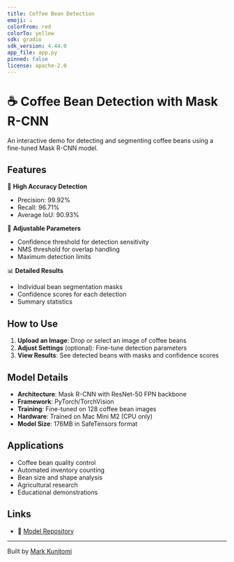 ```yaml
---
title: Coffee Bean Detection
emoji: ☕
colorFrom: red
colorTo: yellow
sdk: gradio
sdk_version: 4.44.0
app_file: app.py
pinned: false
license: apache-2.0
---
```


# ☕ Coffee Bean Detection with Mask R-CNN

An interactive demo for detecting and segmenting coffee beans using a fine-tuned Mask R-CNN model.

## Features

🎯 **High Accuracy Detection**
- Precision: 99.92%
- Recall: 96.71%
- Average IoU: 90.93%

🔧 **Adjustable Parameters**
- Confidence threshold for detection sensitivity
- NMS threshold for overlap handling
- Maximum detection limits

📊 **Detailed Results**
- Individual bean segmentation masks
- Confidence scores for each detection
- Summary statistics

## How to Use

1. **Upload an Image**: Drop or select an image of coffee beans
2. **Adjust Settings** (optional): Fine-tune detection parameters
3. **View Results**: See detected beans with masks and confidence scores

## Model Details

- **Architecture**: Mask R-CNN with ResNet-50 FPN backbone
- **Framework**: PyTorch/TorchVision
- **Training**: Fine-tuned on 128 coffee bean images
- **Hardware**: Trained on Mac Mini M2 (CPU only)
- **Model Size**: 176MB in SafeTensors format

## Applications

- Coffee bean quality control
- Automated inventory counting
- Bean size and shape analysis
- Agricultural research
- Educational demonstrations

## Links

- 🤗 [Model Repository](https://huggingface.co/Kunitomi/coffee-bean-maskrcnn)

---

Built by [Mark Kunitomi](https://huggingface.co/Kunitomi)